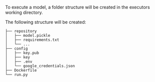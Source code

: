 To execute a model, a folder structure will be created in the executors working directory.

The following structure will be created:

```
├── repository
│   ├── model.pickle
│   ├── requirements.txt
│   └── ...
├── config
│   ├── key.pub
│   ├── key
│   ├── .env
│   └── google_credentials.json
├── Dockerfile
└── run.py
```